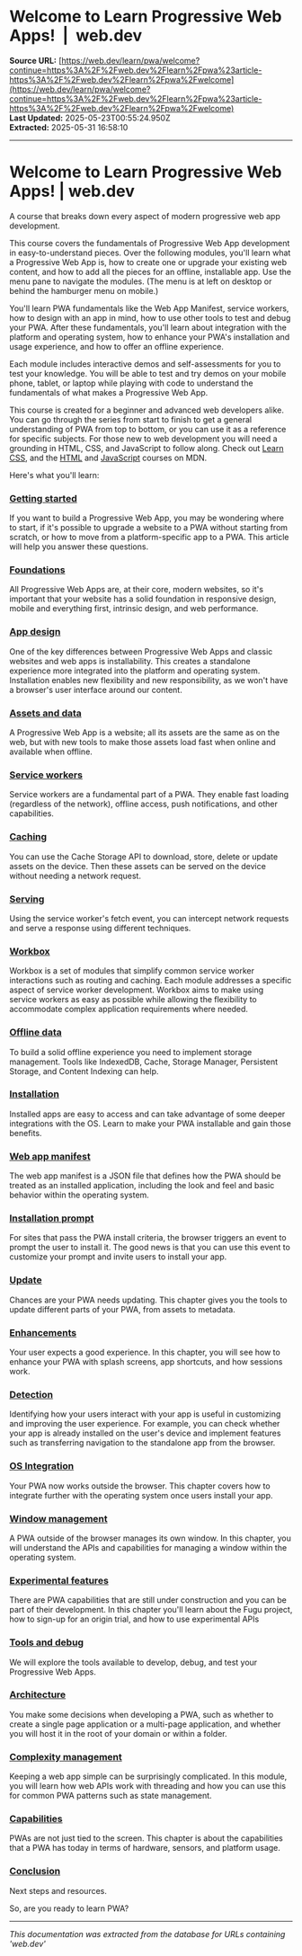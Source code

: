 # Welcome to Learn Progressive Web Apps!  |  web.dev

**Source URL:** [https://web.dev/learn/pwa/welcome?continue=https%3A%2F%2Fweb.dev%2Flearn%2Fpwa%23article-https%3A%2F%2Fweb.dev%2Flearn%2Fpwa%2Fwelcome](https://web.dev/learn/pwa/welcome?continue=https%3A%2F%2Fweb.dev%2Flearn%2Fpwa%23article-https%3A%2F%2Fweb.dev%2Flearn%2Fpwa%2Fwelcome)  
**Last Updated:** 2025-05-23T00:55:24.950Z  
**Extracted:** 2025-05-31 16:58:10

---

# Welcome to Learn Progressive Web Apps! | web.dev

A course that breaks down every aspect of modern progressive web app development.

This course covers the fundamentals of Progressive Web App development in easy-to-understand pieces. Over the following modules, you'll learn what a Progressive Web App is, how to create one or upgrade your existing web content, and how to add all the pieces for an offline, installable app. Use the menu pane to navigate the modules. (The menu is at left on desktop or behind the hamburger menu on mobile.)

You'll learn PWA fundamentals like the Web App Manifest, service workers, how to design with an app in mind, how to use other tools to test and debug your PWA. After these fundamentals, you'll learn about integration with the platform and operating system, how to enhance your PWA's installation and usage experience, and how to offer an offline experience.

Each module includes interactive demos and self-assessments for you to test your knowledge. You will be able to test and try demos on your mobile phone, tablet, or laptop while playing with code to understand the fundamentals of what makes a Progressive Web App.

This course is created for a beginner and advanced web developers alike. You can go through the series from start to finish to get a general understanding of PWA from top to bottom, or you can use it as a reference for specific subjects. For those new to web development you will need a grounding in HTML, CSS, and JavaScript to follow along. Check out [Learn CSS](https://web.dev/learn/css), and the [HTML](https://developer.mozilla.org/docs/Learn/HTML) and [JavaScript](https://developer.mozilla.org/docs/Learn/JavaScript) courses on MDN.

Here's what you'll learn:

### [](https://web.dev/learn/pwa/progressive-web-apps)

### [Getting started](https://web.dev/learn/pwa/getting-started)

If you want to build a Progressive Web App, you may be wondering where to start, if it's possible to upgrade a website to a PWA without starting from scratch, or how to move from a platform-specific app to a PWA. This article will help you answer these questions.

### [Foundations](https://web.dev/learn/pwa/foundations)

All Progressive Web Apps are, at their core, modern websites, so it's important that your website has a solid foundation in responsive design, mobile and everything first, intrinsic design, and web performance.

### [App design](https://web.dev/learn/pwa/app-design)

One of the key differences between Progressive Web Apps and classic websites and web apps is installability. This creates a standalone experience more integrated into the platform and operating system. Installation enables new flexibility and new responsibility, as we won't have a browser's user interface around our content.

### [Assets and data](https://web.dev/learn/pwa/assets-and-data)

A Progressive Web App is a website; all its assets are the same as on the web, but with new tools to make those assets load fast when online and available when offline.

### [Service workers](https://web.dev/learn/pwa/service-workers)

Service workers are a fundamental part of a PWA. They enable fast loading (regardless of the network), offline access, push notifications, and other capabilities.

### [Caching](https://web.dev/learn/pwa/caching)

You can use the Cache Storage API to download, store, delete or update assets on the device. Then these assets can be served on the device without needing a network request.

### [Serving](https://web.dev/learn/pwa/serving)

Using the service worker's fetch event, you can intercept network requests and serve a response using different techniques.

### [Workbox](https://web.dev/learn/pwa/workbox)

Workbox is a set of modules that simplify common service worker interactions such as routing and caching. Each module addresses a specific aspect of service worker development. Workbox aims to make using service workers as easy as possible while allowing the flexibility to accommodate complex application requirements where needed.

### [Offline data](https://web.dev/learn/pwa/offline-data)

To build a solid offline experience you need to implement storage management. Tools like IndexedDB, Cache, Storage Manager, Persistent Storage, and Content Indexing can help.

### [Installation](https://web.dev/learn/pwa/installation)

Installed apps are easy to access and can take advantage of some deeper integrations with the OS. Learn to make your PWA installable and gain those benefits.

### [Web app manifest](https://web.dev/learn/pwa/web-app-manifest)

The web app manifest is a JSON file that defines how the PWA should be treated as an installed application, including the look and feel and basic behavior within the operating system.

### [Installation prompt](https://web.dev/learn/pwa/installation-prompt)

For sites that pass the PWA install criteria, the browser triggers an event to prompt the user to install it. The good news is that you can use this event to customize your prompt and invite users to install your app.

### [Update](https://web.dev/learn/pwa/update)

Chances are your PWA needs updating. This chapter gives you the tools to update different parts of your PWA, from assets to metadata.

### [Enhancements](https://web.dev/learn/pwa/enhancements)

Your user expects a good experience. In this chapter, you will see how to enhance your PWA with splash screens, app shortcuts, and how sessions work.

### [Detection](https://web.dev/learn/pwa/detection)

Identifying how your users interact with your app is useful in customizing and improving the user experience. For example, you can check whether your app is already installed on the user's device and implement features such as transferring navigation to the standalone app from the browser.

### [OS Integration](https://web.dev/learn/pwa/os-integration)

Your PWA now works outside the browser. This chapter covers how to integrate further with the operating system once users install your app.

### [Window management](https://web.dev/learn/pwa/windows)

A PWA outside of the browser manages its own window. In this chapter, you will understand the APIs and capabilities for managing a window within the operating system.

### [Experimental features](https://web.dev/learn/pwa/experimental)

There are PWA capabilities that are still under construction and you can be part of their development. In this chapter you'll learn about the Fugu project, how to sign-up for an origin trial, and how to use experimental APIs

### [Tools and debug](https://web.dev/learn/pwa/tools-and-debug)

We will explore the tools available to develop, debug, and test your Progressive Web Apps.

### [Architecture](https://web.dev/learn/pwa/architecture)

You make some decisions when developing a PWA, such as whether to create a single page application or a multi-page application, and whether you will host it in the root of your domain or within a folder.

### [Complexity management](https://web.dev/learn/pwa/complexity)

Keeping a web app simple can be surprisingly complicated. In this module, you will learn how web APIs work with threading and how you can use this for common PWA patterns such as state management.

### [Capabilities](https://web.dev/learn/pwa/capabilities)

PWAs are not just tied to the screen. This chapter is about the capabilities that a PWA has today in terms of hardware, sensors, and platform usage.

### [Conclusion](https://web.dev/learn/pwa/conclusion)

Next steps and resources.

So, are you ready to learn PWA?

---

*This documentation was extracted from the database for URLs containing 'web.dev'*

